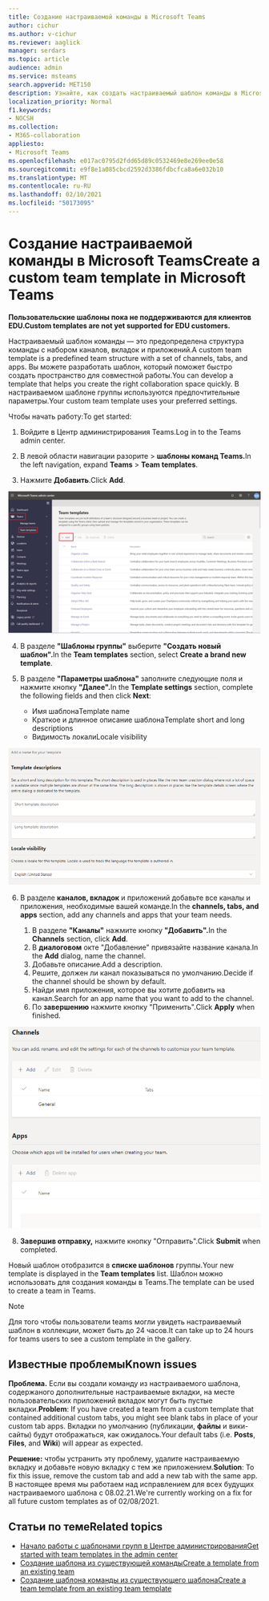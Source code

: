 ```yaml
---
title: Создание настраиваемой команды в Microsoft Teams
author: cichur
ms.author: v-cichur
ms.reviewer: aaglick
manager: serdars
ms.topic: article
audience: admin
ms.service: msteams
search.appverid: MET150
description: Узнайте, как создать настраиваемый шаблон команды в Microsoft Teams.
localization_priority: Normal
f1.keywords:
- NOCSH
ms.collection:
- M365-collaboration
appliesto:
- Microsoft Teams
ms.openlocfilehash: e017ac0795d2fdd65d89c0532469e8e269ee0e58
ms.sourcegitcommit: e9f8e1a085cbcd2592d3386fdbcfca8a6e032b10
ms.translationtype: MT
ms.contentlocale: ru-RU
ms.lasthandoff: 02/10/2021
ms.locfileid: "50173095"
---
```

# <a name="create-a-custom-team-template-in-microsoft-teams"></a><span data-ttu-id="aac80-103">Создание настраиваемой команды в Microsoft Teams</span><span class="sxs-lookup"><span data-stu-id="aac80-103">Create a custom team template in Microsoft Teams</span></span>

<span data-ttu-id="aac80-104">**Пользовательские шаблоны пока не поддерживаются для клиентов EDU.**</span><span class="sxs-lookup"><span data-stu-id="aac80-104">**Custom templates are not yet supported for EDU customers.**</span></span>

<span data-ttu-id="aac80-105">Настраиваемый шаблон команды — это предопределена структура команды с набором каналов, вкладок и приложений.</span><span class="sxs-lookup"><span data-stu-id="aac80-105">A custom team template is a predefined team structure with a set of channels, tabs, and apps.</span></span> <span data-ttu-id="aac80-106">Вы можете разработать шаблон, который поможет быстро создать пространство для совместной работы.</span><span class="sxs-lookup"><span data-stu-id="aac80-106">You can develop a template that helps you create the right collaboration space quickly.</span></span> <span data-ttu-id="aac80-107">В настраиваемом шаблоне группы используются предпочтительные параметры.</span><span class="sxs-lookup"><span data-stu-id="aac80-107">Your custom team template uses your preferred settings.</span></span>  

<span data-ttu-id="aac80-108">Чтобы начать работу:</span><span class="sxs-lookup"><span data-stu-id="aac80-108">To get started:</span></span>

1. <span data-ttu-id="aac80-109">Войдите в Центр администрирования Teams.</span><span class="sxs-lookup"><span data-stu-id="aac80-109">Log in to the Teams admin center.</span></span>

2. <span data-ttu-id="aac80-110">В левой области навигации разорите  >  **шаблоны команд Teams.**</span><span class="sxs-lookup"><span data-stu-id="aac80-110">In the left navigation, expand **Teams** > **Team templates**.</span></span>

3. <span data-ttu-id="aac80-111">Нажмите **Добавить**.</span><span class="sxs-lookup"><span data-stu-id="aac80-111">Click **Add**.</span></span>

![Изображение диалоговое окно "Шаблоны группы" с выделенной командой "Добавить".](media/team-templates-new.png)

4. <span data-ttu-id="aac80-113">В разделе **"Шаблоны группы"** выберите **"Создать новый шаблон".**</span><span class="sxs-lookup"><span data-stu-id="aac80-113">In the **Team templates** section, select **Create a brand new template**.</span></span>

5. <span data-ttu-id="aac80-114">В разделе **"Параметры шаблона"** заполните следующие поля и нажмите кнопку **"Далее".**</span><span class="sxs-lookup"><span data-stu-id="aac80-114">In the **Template settings** section, complete the following fields and then click **Next**:</span></span>
    - <span data-ttu-id="aac80-115">Имя шаблона</span><span class="sxs-lookup"><span data-stu-id="aac80-115">Template name</span></span>
    - <span data-ttu-id="aac80-116">Краткое и длинное описание шаблона</span><span class="sxs-lookup"><span data-stu-id="aac80-116">Template short and long descriptions</span></span>
    - <span data-ttu-id="aac80-117">Видимость локали</span><span class="sxs-lookup"><span data-stu-id="aac80-117">Locale visibility</span></span>  

![Изображение диалоговое окно параметров шаблонов группы.](media/template-add-a-name.png)

6. <span data-ttu-id="aac80-119">В разделе **каналов, вкладок** и приложений добавьте все каналы и приложения, необходимые вашей команде.</span><span class="sxs-lookup"><span data-stu-id="aac80-119">In the **channels, tabs, and apps** section, add any channels and apps that your team needs.</span></span>

    1. <span data-ttu-id="aac80-120">В разделе **"Каналы"** нажмите кнопку **"Добавить".**</span><span class="sxs-lookup"><span data-stu-id="aac80-120">In the **Channels** section, click **Add**.</span></span>
    2. <span data-ttu-id="aac80-121">В **диалоговом** окте "Добавление" привязайте название канала.</span><span class="sxs-lookup"><span data-stu-id="aac80-121">In the **Add** dialog, name the channel.</span></span>
    3. <span data-ttu-id="aac80-122">Добавьте описание.</span><span class="sxs-lookup"><span data-stu-id="aac80-122">Add a description.</span></span>
    4. <span data-ttu-id="aac80-123">Решите, должен ли канал показываться по умолчанию.</span><span class="sxs-lookup"><span data-stu-id="aac80-123">Decide if the channel should be shown by default.</span></span>
    5. <span data-ttu-id="aac80-124">Найди имя приложения, которое вы хотите добавить на канал.</span><span class="sxs-lookup"><span data-stu-id="aac80-124">Search for an app name that you want to add to the channel.</span></span>
    6. <span data-ttu-id="aac80-125">По **завершению** нажмите кнопку "Применить".</span><span class="sxs-lookup"><span data-stu-id="aac80-125">Click **Apply** when finished.</span></span>

![Изображение каналов, вкладок и экрана приложений для шаблонов команд.](media/template-channels-tabs-apps.png)

8. <span data-ttu-id="aac80-127">**Завершив отправку,** нажмите кнопку "Отправить".</span><span class="sxs-lookup"><span data-stu-id="aac80-127">Click **Submit** when completed.</span></span>

<span data-ttu-id="aac80-128">Новый шаблон отобразится в **списке шаблонов** группы.</span><span class="sxs-lookup"><span data-stu-id="aac80-128">Your new template is displayed in the **Team templates** list.</span></span> <span data-ttu-id="aac80-129">Шаблон можно использовать для создания команды в Teams.</span><span class="sxs-lookup"><span data-stu-id="aac80-129">The template can be used to create a team in Teams.</span></span>

> [!Note]
> <span data-ttu-id="aac80-130">Для того чтобы пользователи teams могли увидеть настраиваемый шаблон в коллекции, может быть до 24 часов.</span><span class="sxs-lookup"><span data-stu-id="aac80-130">It can take up to 24 hours for teams users to see a custom template in the gallery.</span></span>

## <a name="known-issues"></a><span data-ttu-id="aac80-131">Известные проблемы</span><span class="sxs-lookup"><span data-stu-id="aac80-131">Known issues</span></span> 

<span data-ttu-id="aac80-132">**Проблема.** Если вы создали команду из настраиваемого шаблона, содержаного дополнительные настраиваемые вкладки, на месте пользовательских приложений вкладок могут быть пустые вкладки.</span><span class="sxs-lookup"><span data-stu-id="aac80-132">**Problem**: If you have created a team from a custom template that contained additional custom tabs, you might see blank tabs in place of your custom tab apps.</span></span> <span data-ttu-id="aac80-133">Вкладки по умолчанию (публикации,  **файлы** и вики-сайты) будут отображаться, как ожидалось.</span><span class="sxs-lookup"><span data-stu-id="aac80-133">Your default tabs (i.e. **Posts**, **Files**, and **Wiki**) will appear as expected.</span></span>

<span data-ttu-id="aac80-134">**Решение:** чтобы устранить эту проблему, удалите настраиваемую вкладку и добавьте новую вкладку с тем же приложением.</span><span class="sxs-lookup"><span data-stu-id="aac80-134">**Solution**: To fix this issue, remove the custom tab and add a new tab with the same app.</span></span> <span data-ttu-id="aac80-135">В настоящее время мы работаем над исправлением для всех будущих настраиваемого шаблона с 08.02.21.</span><span class="sxs-lookup"><span data-stu-id="aac80-135">We're currently working on a fix for all future custom templates as of 02/08/2021.</span></span>

## <a name="related-topics"></a><span data-ttu-id="aac80-136">Статьи по теме</span><span class="sxs-lookup"><span data-stu-id="aac80-136">Related topics</span></span>

- [<span data-ttu-id="aac80-137">Начало работы с шаблонами групп в Центре администрирования</span><span class="sxs-lookup"><span data-stu-id="aac80-137">Get started with team templates in the admin center</span></span>](get-started-with-teams-templates-in-the-admin-console.md)
- [<span data-ttu-id="aac80-138">Создание шаблона из существующей команды</span><span class="sxs-lookup"><span data-stu-id="aac80-138">Create a template from an existing team</span></span>](create-template-from-existing-team.md)
- [<span data-ttu-id="aac80-139">Создание шаблона команды из существующего шаблона</span><span class="sxs-lookup"><span data-stu-id="aac80-139">Create a team template from an existing team template</span></span>](create-template-from-existing-template.md)
